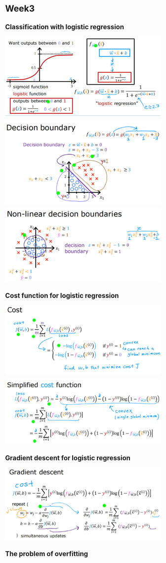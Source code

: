 # Week3
## Classification with logistic regression

![](assets/Pasted%20image%2020230504162146.png)

![](assets/Pasted%20image%2020230504162151.png)

![](assets/Pasted%20image%2020230504162156.png)

## Cost function for logistic regression

![](assets/Pasted%20image%2020230504162259.png)

![](assets/Pasted%20image%2020230504162303.png)

## Gradient descent for logistic regression

![](assets/Pasted%20image%2020230504162347.png)

## The problem of overfitting